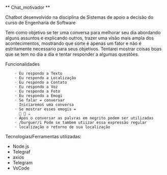 ** Chat_motivador **

Chatbot desenvolvido na disciplina de Sistemas de apoio a decisão do curso de Engenharia de Software

Tem como objetivo se ter uma conversa para melhorar seu dia abordando alguns assuntos e explicando outros,
trazer uma visão mais ampla dos acontecimentos, mostrando que sorte é apenas um fator e não é estritamente necessario para seus objetivos. Tentarei mostrar coisas boas que se tem no dia a dia e tentar responder a algumas questões.

Funcionalidades 

        ◦ Eu respondo a Texto
        ◦ Eu respondo a Localização 
        ◦ Eu respondo a Contato
        ◦ Eu respondo a Voz
        ◦ Eu respondo a Foto
        ◦ Eu respondo a Emogi
        ◦ Se falar = conversar
          Iniciaremos uma conversa
        ◦ Se mostrar esses emogis = 
          🥤 🍺 ☕
        ◦ Após o conversar as palvras em negrito podem ser utilizadas
        ◦ /burguer/i Pode se tambem utiizar essa expressão regular
        ◦ localização o retorno de sua localização

Tecnologias/Ferramentas utilizadas:
+ Node.js
+ Telegraf
+ axios
+ Telegram
+ VsCode